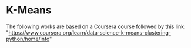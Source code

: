 # K-Means
The following works are based on a Coursera course followed by this link: "https://www.coursera.org/learn/data-science-k-means-clustering-python/home/info"
